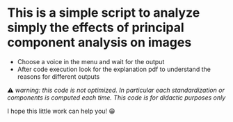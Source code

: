 # This is a simple script to analyze simply the effects of principal component analysis on images

- Choose a voice in the menu and wait for the output
- After code execution look for the explanation pdf to understand the reasons for different outputs 

:warning: _warning: this code is not optimized. In particular each standardization or components is computed each time. This code is for didactic purposes only_


I hope this little work can help you! :grin:

